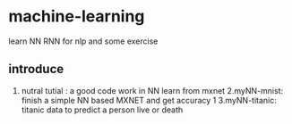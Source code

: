 # machine-learning
learn NN RNN for nlp and some exercise

## introduce
1. nutral tutial : a good code work in NN  learn from mxnet 
2.myNN-mnist: finish a simple NN based MXNET and get accuracy 1 
3.myNN-titanic: titanic data to predict a person live or death

